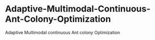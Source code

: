 # Adaptive-Multimodal-Continuous-Ant-Colony-Optimization
Adaptive Multimodal continuous Ant colony Optimization
